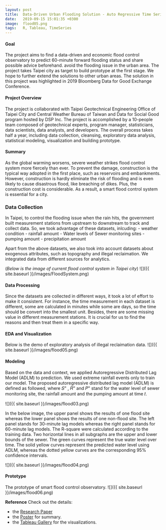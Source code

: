 ```yaml
---
layout: post
title:  Data-Driven Urban Flooding Solution - Auto Regressive Time Series Model
date:   2019-09-15 15:01:35 +0300
image:  flood05.png
tags:   R, Tableau, TimeSeries
---
```

#### Goal 
The project aims to find a data-driven and economic flood control observatory to predict 60-minute forward flooding status and share possible advice beforehand.  avoid the flooding issue in the urban area. The project takes Taipei city as target to build prototype at the first stage. We hope to further extend the solutions to other urban areas. The solution in this project was highlighted in 2019 Bloomberg Data for Good Exchange Conference.

#### Project Overview
The project is collaborated with Taipei Geotechnical Engineering Office of Taipei City and Central Weather Bureau of Taiwan and Data for Social Good program hosted by DSP Inc. The project is accomplished by a 10-people team composed of geotechnical experts, program manager, statisticians, data scientists, data analysts, and developers. The overall process takes half a year, including data collection, cleansing, exploratory data analysis, statistical modeling, visualization and building prototype. 

#### Summary
As the global warming worsens, severe weather strikes flood control system more fiercely than ever. To prevent the damage, construction is the typical way adopted in the first place, such as reservoirs and embankments. However, construction is hardly eliminate the risk of flooding and is even likely to cause disastrous flood, like breaching of dikes. Plus, the construction cost is considerable. As a result, a smart flood control system is essential for a city. 

### Data Collection
In Taipei, to control the flooding issue when the rain hits, the government built measurement stations from upstream to downstream to track and collect data. So, we took advantage of these datasets, inlcuding:
    - weather condition 
    - rainfall amount
    - Water levels of Sewer monitoring sites
    - pumping amount
    - precipitation amount

Apart from the above datasets, we also took into account datasets about exogenous attributes, such as topography and illegal reclaimation. We integrated data from different sources for analytics. 

(*Below is the image of current flood control system in Taipei city*)
![]({{ site.baseurl }}/images/FloodSystem.png)

#### Data Processing
Since the datasets are collected in different ways, it took a lot of effort to make it consistent. For instance, the time measurement in each dataset is different, some are calculated in minutes while some are days, so the time should be convert into the smallest unit. Besides, there are some missing value in different measurement stations. It is crucial for us to find the reasons and then treat them in a specific way.

#### EDA and Visualization
Below is the demo of exploratory analysis of illegal reclaimation data.
![]({{ site.baseurl }}/images/flood05.png)

#### Modeling
Based on the data and context, we applied Autoregressive Distributed Lag Model (ADLM) to prediction. We used extreme rainfall events only to train our model. The proposed autoregressive distributed lag model (ADLM) is defined as followed, where 𝑆" , 𝑅" and 𝑃" stand for the water level of sewer monitoring site, the rainfall amount and the pumping amount at time 𝑡.

![]({{ site.baseurl }}/images/flood03.png)


In the below image, the upper panel shows the results of one flood site whereas the lower panel shows the results of one non-flood site. The left panel stands for 30-minute lag models whereas the right panel stands for 60-minute lag models. The R-square were calculated according to the training data. Two horizontal lines in all subgraphs are the upper and lower bounds of the sewer. The green curves represent the true water level over time. The solid yellow curves represent the predicted water level using ADLM, whereas the dotted yellow curves are the corresponding 95% confidence intervals.

![]({{ site.baseurl }}/images/flood04.png)

#### Prototype 
The prototype of smart flood control observatory.
![]({{ site.baseurl }}/images/flood06.png)


**Reference**
Check out the details:
- the [Research Paper][paper]
- the [Poster][poster] for summary.
- the [Tableau Gallery][tableau] for the visualizations.

[paper]: https://drive.google.com/file/d/1-QJzU3pzz1ytWX6vbkFJxnAOk72vKflA/view?usp=sharing
[poster]: https://drive.google.com/file/d/143JfSyMdAReb50QfxjxVIOdVme0UuNIM/view?usp=sharing
[tableau]: https://public.tableau.com/profile/joanna5709#!/vizhome/IllegalRecalmationsbyDistrictsJurisdictions/IllegalReclamationsbyDistricts